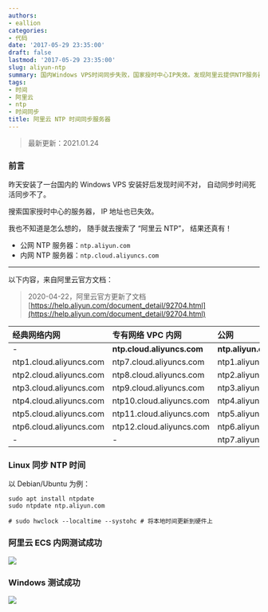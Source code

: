```yaml
---
authors:
- eallion
categories:
- 代码
date: '2017-05-29 23:35:00'
draft: false
lastmod: '2017-05-29 23:35:00'
slug: aliyun-ntp
summary: 国内Windows VPS时间同步失败，国家授时中心IP失效。发现阿里云提供NTP服务器，公网用ntp.aliyun.com，内网用ntp.cloud.aliyuncs.com，还有多个备用地址。Linux系统可通过ntpdate命令同步阿里云NTP时间。
tags:
- 时间
- 阿里云
- ntp
- 时间同步
title: 阿里云 NTP 时间同步服务器
---
```


> 最新更新：2021.01.24

### 前言

昨天安装了一台国内的 Windows VPS
安装好后发现时间不对，
自动同步时间死活同步不了。

搜索国家授时中心的服务器，
IP 地址也已失效。

我也不知道是怎么想的，
随手就去搜索了 “阿里云 NTP”，
结果还真有！

- 公网 NTP 服务器：`ntp.aliyun.com`
- 内网 NTP 服务器：`ntp.cloud.aliyuncs.com`

----------

以下内容，来自阿里云官方文档：

> 2020-04-22，阿里云官方更新了文档
> [https://help.aliyun.com/document_detail/92704.html](https://help.aliyun.com/document_detail/92704.html)

| 经典网络内网 | 专有网络 VPC 内网 | 公网 |
|:-----|:--------|:-|
|-|**ntp.cloud.aliyuncs.com**|**ntp.aliyun.com**|
|ntp1.cloud.aliyuncs.com|ntp7.cloud.aliyuncs.com|ntp1.aliyun.com|
|ntp2.cloud.aliyuncs.com|ntp8.cloud.aliyuncs.com|ntp2.aliyun.com|
|ntp3.cloud.aliyuncs.com|ntp9.cloud.aliyuncs.com|ntp3.aliyun.com|
|ntp4.cloud.aliyuncs.com|ntp10.cloud.aliyuncs.com|ntp4.aliyun.com|
|ntp5.cloud.aliyuncs.com|ntp11.cloud.aliyuncs.com|ntp5.aliyun.com|
|ntp6.cloud.aliyuncs.com|ntp12.cloud.aliyuncs.com|ntp6.aliyun.com|
|-|-|ntp7.aliyun.com|

### Linux 同步 NTP 时间

以 Debian/Ubuntu 为例：

```
sudo apt install ntpdate
sudo ntpdate ntp.aliyun.com

# sudo hwclock --localtime --systohc # 将本地时间更新到硬件上
```

### 阿里云 ECS 内网测试成功

![](/assets/images/posts/2017/05/29/1589433496.png)

### Windows 测试成功

![](/assets/images/posts/2017/05/29/1972259171.png)